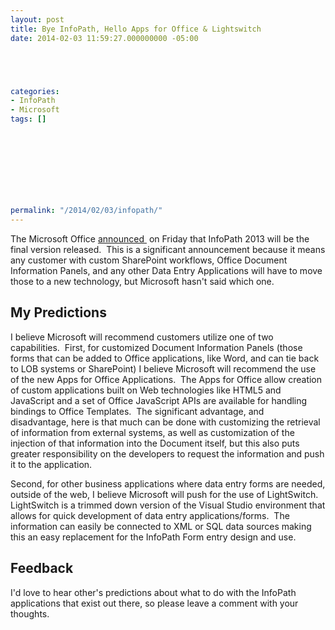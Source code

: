 ```yaml
---
layout: post
title: Bye InfoPath, Hello Apps for Office & Lightswitch
date: 2014-02-03 11:59:27.000000000 -05:00





categories:
- InfoPath
- Microsoft
tags: []


  

  
  
  
  
  
permalink: "/2014/02/03/infopath/"
---
```

The Microsoft Office [announced&nbsp;](http://blogs.office.com/2014/01/31/update-on-infopath-and-sharepoint-forms/)&nbsp;on Friday that InfoPath 2013 will be the final version released.&nbsp;&nbsp;This is a significant announcement because it&nbsp;means any customer with custom&nbsp;SharePoint workflows, Office Document Information Panels, and any other Data Entry Applications will have to move those to a new technology, but Microsoft hasn't said which one.

## My Predictions

I believe Microsoft will recommend customers utilize one of two capabilities.&nbsp; First, for customized Document Information Panels (those forms that can be added to Office applications, like Word, and can tie back to LOB systems or SharePoint) I believe Microsoft will recommend the use of the new Apps for Office Applications.&nbsp; The Apps for Office allow creation of custom applications built on Web technologies like HTML5 and JavaScript and a set of Office JavaScript APIs are available for handling bindings to Office Templates.&nbsp; The significant advantage, and disadvantage,&nbsp;here is that much can be done with customizing the retrieval of information from external systems, as well as customization of the injection of that information into the Document itself, but this also puts greater responsibility on the developers to request the information and push it to the application.

Second, for other business applications where data entry forms are needed, outside of the web, I believe Microsoft will push for the use of LightSwitch.&nbsp; LightSwitch is a trimmed down version of the Visual Studio environment that allows for quick development of data entry applications/forms.&nbsp; The information can easily be connected to XML or SQL data sources making this an easy replacement for the InfoPath Form entry design and use.

## Feedback

I'd love to hear other's predictions about what to do with the InfoPath applications that exist out there, so please leave a comment with your thoughts.

